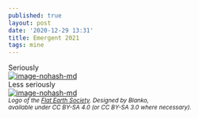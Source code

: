 ```yaml
---
published: true
layout: post
date: '2020-12-29 13:31'
title: Emergent 2021
tags: mine 
---
```

Seriously  
[![image-nohash-md](https://i.imgur.com/XLTXKUp.jpg)](https://i.imgur.com/M5ltKFf.png)  
Less seriously  
[![image-nohash-md](https://i.imgur.com/AjQ8m60.jpg)](https://i.imgur.com/YeahOYV.png)  
<small>*Logo of the [Flat Earth Society](https://wiki.tfes.org/File:Flat_Earth_Society_Logo.png). Designed by Blanko,  
available under CC BY-SA 4.0 (or CC BY-SA 3.0 where necessary).*</small>
